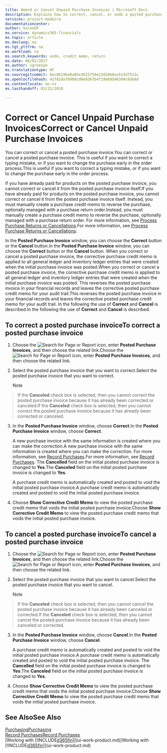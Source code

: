 ```yaml
---
title: Amend or Cancel Unpaid Purchase Invoices | Microsoft Docs
description: Explains how to correct, cancel, or undo a posted purchase invoice and automatically create a purchase credit memo.
services: project-madeira
documentationcenter: 
author: SorenGP
ms.service: dynamics365-financials
ms.topic: article
ms.devlang: na
ms.tgt_pltfrm: na
ms.workload: na
ms.search.keywords: undo, credit memo, return
ms.date: 08/01/2017
ms.author: sgroespe
ms.translationtype: HT
ms.sourcegitcommit: bec0619be0a65e3625759e13d2866ac615d7513c
ms.openlocfilehash: 41f82da76989cd0e9367b4f19b69546304c6de6d
ms.contentlocale: en-nz
ms.lasthandoff: 03/22/2018

---
```

# <a name="correct-or-cancel-unpaid-purchase-invoices"></a><span data-ttu-id="2d6ff-103">Correct or Cancel Unpaid Purchase Invoices</span><span class="sxs-lookup"><span data-stu-id="2d6ff-103">Correct or Cancel Unpaid Purchase Invoices</span></span>
<span data-ttu-id="2d6ff-104">You can correct or cancel a posted purchase invoice.</span><span class="sxs-lookup"><span data-stu-id="2d6ff-104">You can correct or cancel a posted purchase invoice.</span></span> <span data-ttu-id="2d6ff-105">This is useful if you want to correct a typing mistake, or if you want to change the purchase early in the order process.</span><span class="sxs-lookup"><span data-stu-id="2d6ff-105">This is useful if you want to correct a typing mistake, or if you want to change the purchase early in the order process.</span></span>

<span data-ttu-id="2d6ff-106">If you have already paid for products on the posted purchase invoice, you cannot correct or cancel it from the posted purchase invoice itself.</span><span class="sxs-lookup"><span data-stu-id="2d6ff-106">If you have already paid for products on the posted purchase invoice, you cannot correct or cancel it from the posted purchase invoice itself.</span></span> <span data-ttu-id="2d6ff-107">Instead, you must manually create a purchase credit memo to reverse the purchase, optionally managed with a purchase return order.</span><span class="sxs-lookup"><span data-stu-id="2d6ff-107">Instead, you must manually create a purchase credit memo to reverse the purchase, optionally managed with a purchase return order.</span></span> <span data-ttu-id="2d6ff-108">For more information, see [Process Purchase Returns or Cancellations](purchasing-how-process-purchase-returns-cancellations.md).</span><span class="sxs-lookup"><span data-stu-id="2d6ff-108">For more information, see [Process Purchase Returns or Cancellations](purchasing-how-process-purchase-returns-cancellations.md).</span></span>

<span data-ttu-id="2d6ff-109">In the **Posted Purchase Invoice** window, you can choose the **Correct** button or the **Cancel** button.</span><span class="sxs-lookup"><span data-stu-id="2d6ff-109">In the **Posted Purchase Invoice** window, you can choose the **Correct** button or the **Cancel** button.</span></span> <span data-ttu-id="2d6ff-110">When you correct or cancel a posted purchase invoice, the corrective purchase credit memo is applied to all general ledger and inventory ledger entries that were created when the initial purchase invoice was posted.</span><span class="sxs-lookup"><span data-stu-id="2d6ff-110">When you correct or cancel a posted purchase invoice, the corrective purchase credit memo is applied to all general ledger and inventory ledger entries that were created when the initial purchase invoice was posted.</span></span> <span data-ttu-id="2d6ff-111">This reverses the posted purchase invoice in your financial records and leaves the corrective posted purchase credit memo for your audit trail.</span><span class="sxs-lookup"><span data-stu-id="2d6ff-111">This reverses the posted purchase invoice in your financial records and leaves the corrective posted purchase credit memo for your audit trail.</span></span> <span data-ttu-id="2d6ff-112">In the following the use of **Correct** and **Cancel** is described.</span><span class="sxs-lookup"><span data-stu-id="2d6ff-112">In the following the use of **Correct** and **Cancel** is described.</span></span>

## <a name="to-correct-a-posted-purchase-invoice"></a><span data-ttu-id="2d6ff-113">To correct a posted purchase invoice</span><span class="sxs-lookup"><span data-stu-id="2d6ff-113">To correct a posted purchase invoice</span></span>
1. <span data-ttu-id="2d6ff-114">Choose the ![Search for Page or Report](media/ui-search/search_small.png "Search for Page or Report icon") icon, enter **Posted Purchase Invoices**, and then choose the related link.</span><span class="sxs-lookup"><span data-stu-id="2d6ff-114">Choose the ![Search for Page or Report](media/ui-search/search_small.png "Search for Page or Report icon") icon, enter **Posted Purchase Invoices**, and then choose the related link.</span></span>  
2. <span data-ttu-id="2d6ff-115">Select the posted purchase invoice that you want to correct.</span><span class="sxs-lookup"><span data-stu-id="2d6ff-115">Select the posted purchase invoice that you want to correct.</span></span>  

    > [!NOTE]  
>   <span data-ttu-id="2d6ff-116">If the **Canceled** check box is selected, then you cannot correct the posted purchase invoice because it has already been corrected or canceled.</span><span class="sxs-lookup"><span data-stu-id="2d6ff-116">If the **Canceled** check box is selected, then you cannot correct the posted purchase invoice because it has already been corrected or canceled.</span></span>
3. <span data-ttu-id="2d6ff-117">In the **Posted Purchase Invoice** window, choose **Correct**.</span><span class="sxs-lookup"><span data-stu-id="2d6ff-117">In the **Posted Purchase Invoice** window, choose **Correct**.</span></span>

    <span data-ttu-id="2d6ff-118">A new purchase invoice with the same information is created where you can make the correction.</span><span class="sxs-lookup"><span data-stu-id="2d6ff-118">A new purchase invoice with the same information is created where you can make the correction.</span></span> <span data-ttu-id="2d6ff-119">For more information, see [Record Purchases](purchasing-how-record-purchases.md).</span><span class="sxs-lookup"><span data-stu-id="2d6ff-119">For more information, see [Record Purchases](purchasing-how-record-purchases.md).</span></span> <span data-ttu-id="2d6ff-120">The **Cancelled** field on the initial posted purchase invoice is changed to **Yes**.</span><span class="sxs-lookup"><span data-stu-id="2d6ff-120">The **Canceled** field on the initial posted purchase invoice is changed to **Yes**.</span></span>

    <span data-ttu-id="2d6ff-121">A purchase credit memo is automatically created and posted to void the initial posted purchase invoice.</span><span class="sxs-lookup"><span data-stu-id="2d6ff-121">A purchase credit memo is automatically created and posted to void the initial posted purchase invoice.</span></span>
4. <span data-ttu-id="2d6ff-122">Choose **Show Corrective Credit Memo** to view the posted purchase credit memo that voids the initial posted purchase invoice.</span><span class="sxs-lookup"><span data-stu-id="2d6ff-122">Choose **Show Corrective Credit Memo** to view the posted purchase credit memo that voids the initial posted purchase invoice.</span></span>

## <a name="to-cancel-a-posted-purchase-invoice"></a><span data-ttu-id="2d6ff-123">To cancel a posted purchase invoice</span><span class="sxs-lookup"><span data-stu-id="2d6ff-123">To cancel a posted purchase invoice</span></span>
1. <span data-ttu-id="2d6ff-124">Choose the ![Search for Page or Report](media/ui-search/search_small.png "Search for Page or Report icon") icon, enter **Posted Purchase Invoices**, and then choose the related link.</span><span class="sxs-lookup"><span data-stu-id="2d6ff-124">Choose the ![Search for Page or Report](media/ui-search/search_small.png "Search for Page or Report icon") icon, enter **Posted Purchase Invoices**, and then choose the related link.</span></span>  
2. <span data-ttu-id="2d6ff-125">Select the posted purchase invoice that you want to cancel.</span><span class="sxs-lookup"><span data-stu-id="2d6ff-125">Select the posted purchase invoice that you want to cancel.</span></span>

    > [!NOTE]  
>   <span data-ttu-id="2d6ff-126">If the **Canceled** check box is selected, then you cannot cancel the posted purchase invoice because it has already been canceled or corrected.</span><span class="sxs-lookup"><span data-stu-id="2d6ff-126">If the **Canceled** check box is selected, then you cannot cancel the posted purchase invoice because it has already been canceled or corrected.</span></span>
3. <span data-ttu-id="2d6ff-127">In the **Posted Purchase Invoice** window, choose **Cancel**.</span><span class="sxs-lookup"><span data-stu-id="2d6ff-127">In the **Posted Purchase Invoice** window, choose **Cancel**.</span></span>

    <span data-ttu-id="2d6ff-128">A purchase credit memo is automatically created and posted to void the initial posted purchase invoice.</span><span class="sxs-lookup"><span data-stu-id="2d6ff-128">A purchase credit memo is automatically created and posted to void the initial posted purchase invoice.</span></span> <span data-ttu-id="2d6ff-129">The **Cancelled** field on the initial posted purchase invoice is changed to **Yes**.</span><span class="sxs-lookup"><span data-stu-id="2d6ff-129">The **Canceled** field on the initial posted purchase invoice is changed to **Yes**.</span></span>
4. <span data-ttu-id="2d6ff-130">Choose **Show Corrective Credit Memo** to view the posted purchase credit memo that voids the initial posted purchase invoice.</span><span class="sxs-lookup"><span data-stu-id="2d6ff-130">Choose **Show Corrective Credit Memo** to view the posted purchase credit memo that voids the initial posted purchase invoice.</span></span>

## <a name="see-also"></a><span data-ttu-id="2d6ff-131">See Also</span><span class="sxs-lookup"><span data-stu-id="2d6ff-131">See Also</span></span>
[<span data-ttu-id="2d6ff-132">Purchasing</span><span class="sxs-lookup"><span data-stu-id="2d6ff-132">Purchasing</span></span>](purchasing-manage-purchasing.md)  
[<span data-ttu-id="2d6ff-133">Record Purchases</span><span class="sxs-lookup"><span data-stu-id="2d6ff-133">Record Purchases</span></span>](purchasing-how-record-purchases.md)  
<span data-ttu-id="2d6ff-134">[Working with [!INCLUDE[d365fin](includes/d365fin_md.md)]](ui-work-product.md)</span><span class="sxs-lookup"><span data-stu-id="2d6ff-134">[Working with [!INCLUDE[d365fin](includes/d365fin_md.md)]](ui-work-product.md)</span></span>

